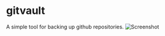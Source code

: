 # gitvault
A simple tool for backing up github repositories.
<img src="screenshot.png" alt="Screenshot">
